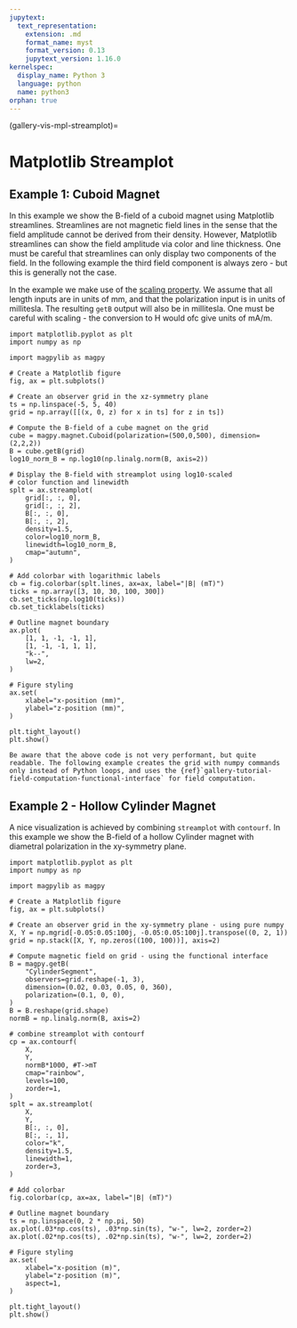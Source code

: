 ```yaml
---
jupytext:
  text_representation:
    extension: .md
    format_name: myst
    format_version: 0.13
    jupytext_version: 1.16.0
kernelspec:
  display_name: Python 3
  language: python
  name: python3
orphan: true
---
```


(gallery-vis-mpl-streamplot)=

# Matplotlib Streamplot

## Example 1: Cuboid Magnet

In this example we show the B-field of a cuboid magnet using Matplotlib streamlines. Streamlines are not magnetic field lines in the sense that the field amplitude cannot be derived from their density. However, Matplotlib streamlines can show the field amplitude via color and line thickness. One must be careful that streamlines can only display two components of the field. In the following example the third field component is always zero - but this is generally not the case.

In the example we make use of the [scaling property](docu-api-scale-invariance). We assume that all length inputs are in units of mm, and that the polarization input is in units of millitesla. The resulting `getB` output will also be in millitesla. One must be careful with scaling - the conversion to H would ofc give units of mA/m.

```{code-cell} ipython3
import matplotlib.pyplot as plt
import numpy as np

import magpylib as magpy

# Create a Matplotlib figure
fig, ax = plt.subplots()

# Create an observer grid in the xz-symmetry plane
ts = np.linspace(-5, 5, 40)
grid = np.array([[(x, 0, z) for x in ts] for z in ts])

# Compute the B-field of a cube magnet on the grid
cube = magpy.magnet.Cuboid(polarization=(500,0,500), dimension=(2,2,2))
B = cube.getB(grid)
log10_norm_B = np.log10(np.linalg.norm(B, axis=2))

# Display the B-field with streamplot using log10-scaled
# color function and linewidth
splt = ax.streamplot(
    grid[:, :, 0],
    grid[:, :, 2],
    B[:, :, 0],
    B[:, :, 2],
    density=1.5,
    color=log10_norm_B,
    linewidth=log10_norm_B,
    cmap="autumn",
)

# Add colorbar with logarithmic labels
cb = fig.colorbar(splt.lines, ax=ax, label="|B| (mT)")
ticks = np.array([3, 10, 30, 100, 300])
cb.set_ticks(np.log10(ticks))
cb.set_ticklabels(ticks)

# Outline magnet boundary
ax.plot(
    [1, 1, -1, -1, 1],
    [1, -1, -1, 1, 1],
    "k--",
    lw=2,
)

# Figure styling
ax.set(
    xlabel="x-position (mm)",
    ylabel="z-position (mm)",
)

plt.tight_layout()
plt.show()
```

```{note}
Be aware that the above code is not very performant, but quite readable. The following example creates the grid with numpy commands only instead of Python loops, and uses the {ref}`gallery-tutorial-field-computation-functional-interface` for field computation.
```

## Example 2 - Hollow Cylinder Magnet

A nice visualization is achieved by combining `streamplot` with `contourf`. In this example we show the B-field of a hollow Cylinder magnet with diametral polarization in the xy-symmetry plane.

```{code-cell} ipython3
import matplotlib.pyplot as plt
import numpy as np

import magpylib as magpy

# Create a Matplotlib figure
fig, ax = plt.subplots()

# Create an observer grid in the xy-symmetry plane - using pure numpy
X, Y = np.mgrid[-0.05:0.05:100j, -0.05:0.05:100j].transpose((0, 2, 1))
grid = np.stack([X, Y, np.zeros((100, 100))], axis=2)

# Compute magnetic field on grid - using the functional interface
B = magpy.getB(
    "CylinderSegment",
    observers=grid.reshape(-1, 3),
    dimension=(0.02, 0.03, 0.05, 0, 360),
    polarization=(0.1, 0, 0),
)
B = B.reshape(grid.shape)
normB = np.linalg.norm(B, axis=2)

# combine streamplot with contourf
cp = ax.contourf(
    X,
    Y,
    normB*1000, #T->mT
    cmap="rainbow",
    levels=100,
    zorder=1,
)
splt = ax.streamplot(
    X,
    Y,
    B[:, :, 0],
    B[:, :, 1],
    color="k",
    density=1.5,
    linewidth=1,
    zorder=3,
)

# Add colorbar
fig.colorbar(cp, ax=ax, label="|B| (mT)")

# Outline magnet boundary
ts = np.linspace(0, 2 * np.pi, 50)
ax.plot(.03*np.cos(ts), .03*np.sin(ts), "w-", lw=2, zorder=2)
ax.plot(.02*np.cos(ts), .02*np.sin(ts), "w-", lw=2, zorder=2)

# Figure styling
ax.set(
    xlabel="x-position (m)",
    ylabel="z-position (m)",
    aspect=1,
)

plt.tight_layout()
plt.show()
```
